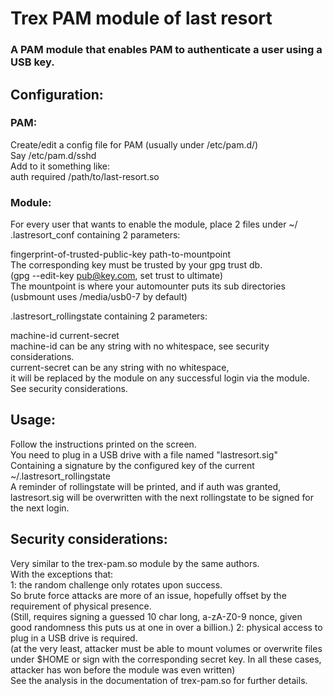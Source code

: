 # Trex PAM module of last resort

### A PAM module that enables PAM to authenticate a user using a USB key.

## Configuration:
### PAM:
Create/edit a config file for PAM (usually under /etc/pam.d/)  
Say /etc/pam.d/sshd  
Add to it something like:  
auth	required	/path/to/last-resort.so  
### Module:
For every user that wants to enable the module, place 2 files under ~/  
.lastresort_conf
containing 2 parameters:  

fingerprint-of-trusted-public-key path-to-mountpoint  
The corresponding key must be trusted by your gpg trust db.  
(gpg --edit-key pub@key.com, set trust to ultimate)  
The mountpoint is where your automounter puts its sub directories  
(usbmount uses /media/usb0-7 by default)  

.lastresort_rollingstate
containing 2 parameters:  

machine-id current-secret  
machine-id can be any string with no whitespace, see security considerations.  
current-secret can be any string with no whitespace,  
it will be replaced by the module on any successful login via the module.  
See security considerations.  

## Usage:
Follow the instructions printed on the screen.  
You need to plug in a USB drive with a file named "lastresort.sig"  
Containing a signature by the configured key of the current ~/.lastresort_rollingstate  
A reminder of rollingstate will be printed, and if auth was granted,  
lastresort.sig will be overwritten with the next rollingstate to be signed for the next login.  

## Security considerations:
Very similar to the trex-pam.so module by the same authors.  
With the exceptions that:  
1: the random challenge only rotates upon success.  
So brute force attacks are more of an issue, hopefully offset by the requirement of physical presence.  
(Still, requires signing a guessed 10 char long, a-zA-Z0-9 nonce, given good randomness this puts us at one in over a billion.)
2: physical access to plug in a USB drive is required.  
(at the very least, attacker must be able to mount volumes or overwrite files under $HOME or sign with the corresponding secret key. In all these cases, attacker has won before the module was even written)  
See the analysis in the documentation of trex-pam.so for further details.  
